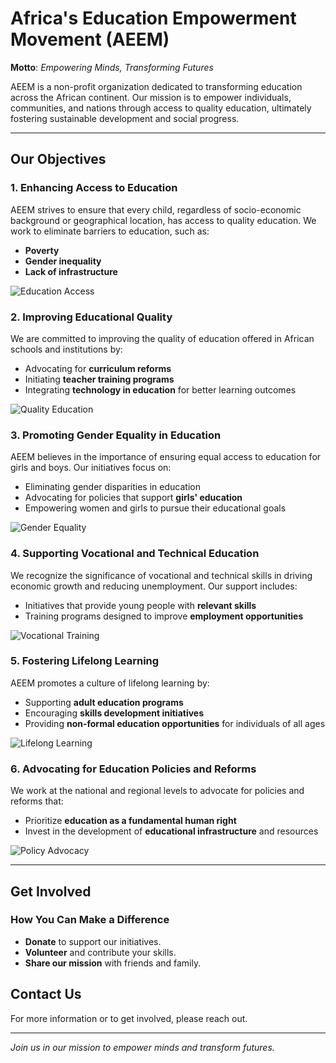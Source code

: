 # Africa's Education Empowerment Movement (AEEM)

**Motto**: *Empowering Minds, Transforming Futures*

AEEM is a non-profit organization dedicated to transforming education across the African continent. Our mission is to empower individuals, communities, and nations through access to quality education, ultimately fostering sustainable development and social progress.

---

## Our Objectives

### 1. Enhancing Access to Education
AEEM strives to ensure that every child, regardless of socio-economic background or geographical location, has access to quality education. We work to eliminate barriers to education, such as:
- **Poverty**
- **Gender inequality**
- **Lack of infrastructure**

![Education Access](https://example.com/education-access.jpg)

### 2. Improving Educational Quality
We are committed to improving the quality of education offered in African schools and institutions by:
- Advocating for **curriculum reforms**
- Initiating **teacher training programs**
- Integrating **technology in education** for better learning outcomes

![Quality Education](https://example.com/quality-education.jpg)

### 3. Promoting Gender Equality in Education
AEEM believes in the importance of ensuring equal access to education for girls and boys. Our initiatives focus on:
- Eliminating gender disparities in education
- Advocating for policies that support **girls' education**
- Empowering women and girls to pursue their educational goals

![Gender Equality](https://example.com/gender-equality.jpg)

### 4. Supporting Vocational and Technical Education
We recognize the significance of vocational and technical skills in driving economic growth and reducing unemployment. Our support includes:
- Initiatives that provide young people with **relevant skills**
- Training programs designed to improve **employment opportunities**

![Vocational Training](https://example.com/vocational-training.jpg)

### 5. Fostering Lifelong Learning
AEEM promotes a culture of lifelong learning by:
- Supporting **adult education programs**
- Encouraging **skills development initiatives**
- Providing **non-formal education opportunities** for individuals of all ages

![Lifelong Learning](https://example.com/lifelong-learning.jpg)

### 6. Advocating for Education Policies and Reforms
We work at the national and regional levels to advocate for policies and reforms that:
- Prioritize **education as a fundamental human right**
- Invest in the development of **educational infrastructure** and resources

![Policy Advocacy](https://example.com/policy-advocacy.jpg)

---

## Get Involved

### How You Can Make a Difference
- **Donate** to support our initiatives.
- **Volunteer** and contribute your skills.
- **Share our mission** with friends and family.


## Contact Us

For more information or to get involved, please reach out.

---

*Join us in our mission to empower minds and transform futures.*

